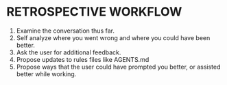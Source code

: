 # RETROSPECTIVE WORKFLOW

1. Examine the conversation thus far.
2. Self analyze where you went wrong and where you could have been better.
3. Ask the user for additional feedback.
4. Propose updates to rules files like AGENTS.md
5. Propose ways that the user could have prompted you better, or assisted better while working.
